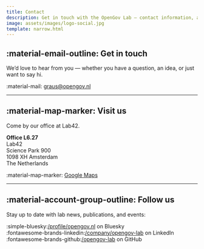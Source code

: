 ```yaml
---
title: Contact
description: Get in touch with the OpenGov Lab – contact information, address and social profiles.
image: assets/images/logo-social.jpg
template: narrow.html
---
```


## :material-email-outline: Get in touch

We’d love to hear from you — whether you have a question, an idea, or just want to say hi.

:material-mail: [graus@opengov.nl](mailto:graus@opengov.nl)

---

## :material-map-marker: Visit us

Come by our office at Lab42.

**Office L6.27**  
Lab42  
Science Park 900  
1098 XH Amsterdam  
The Netherlands

:material-map-marker: [Google Maps](https://g.co/kgs/ZWvMxQG)

---

## :material-account-group-outline: Follow us

Stay up to date with lab news, publications, and events:

:simple-bluesky:[/profile/opengov.nl](https://bsky.app/profile/opengov.nl) on Bluesky  
:fontawesome-brands-linkedin:[/company/opengov-lab](https://www.linkedin.com/company/opengov-lab) on LinkedIn  
:fontawesome-brands-github:[/opengov-lab](https://github.com/opengov-lab/) on GitHub